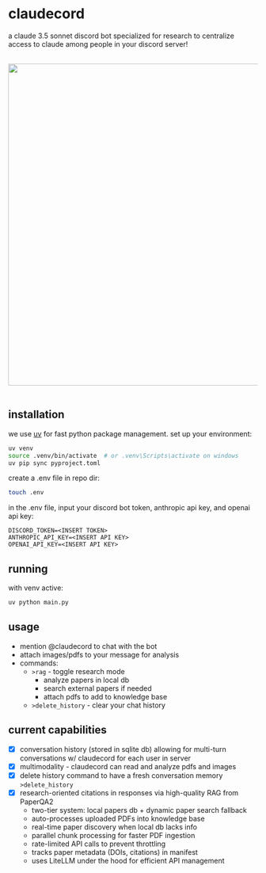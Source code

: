 # claudecord

a claude 3.5 sonnet discord bot specialized for research to centralize access to claude among people in your discord server!
<br>
<br>
<div align="center">
  <img src="https://github.com/0xm00n/claudecord/assets/71098497/6af71484-ab86-42eb-b53c-15bce9a40d08" width="650">
</div>
<br>

## installation

we use [uv](https://github.com/astral-sh/uv) for fast python package management. set up your environment:<br>
```bash
uv venv
source .venv/bin/activate  # or .venv\Scripts\activate on windows
uv pip sync pyproject.toml
```

create a .env file in repo dir:<br>
```bash
touch .env
```
in the .env file, input your discord bot token, anthropic api key, and openai api key:<br>
```
DISCORD_TOKEN=<INSERT TOKEN>
ANTHROPIC_API_KEY=<INSERT API KEY>
OPENAI_API_KEY=<INSERT API KEY> 
```

## running

with venv active:<br>
```bash
uv python main.py
```

## usage

- mention @claudecord to chat with the bot
- attach images/pdfs to your message for analysis
- commands:
  - `>rag` - toggle research mode
    - analyze papers in local db
    - search external papers if needed
    - attach pdfs to add to knowledge base
  - `>delete_history` - clear your chat history

## current capabilities

- [X] conversation history (stored in sqlite db) allowing for multi-turn conversations w/ claudecord for each user in server
- [X] multimodality - claudecord can read and analyze pdfs and images 
- [X] delete history command to have a fresh conversation memory `>delete_history`
- [X] research-oriented citations in responses via high-quality RAG from PaperQA2
  - two-tier system: local papers db + dynamic paper search fallback
  - auto-processes uploaded PDFs into knowledge base
  - real-time paper discovery when local db lacks info
  - parallel chunk processing for faster PDF ingestion
  - rate-limited API calls to prevent throttling
  - tracks paper metadata (DOIs, citations) in manifest
  - uses LiteLLM under the hood for efficient API management
